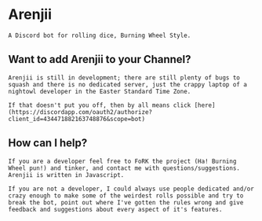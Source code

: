 # Arenjii

	A Discord bot for rolling dice, Burning Wheel Style. 

## Want to add Arenjii to your Channel?

	Arenjii is still in development; there are still plenty of bugs to squash and there is no dedicated server, just the crappy laptop of a nightowl developer in the Easter Standard Time Zone.

	If that doesn't put you off, then by all means click [here](https://discordapp.com/oauth2/authorize?client_id=434471882163748876&scope=bot)

## How can I help?

	If you are a developer feel free to FoRK the project (Ha! Burning Wheel pun!) and tinker, and contact me with questions/suggestions. Arenjii is written in Javascript.

	If you are not a developer, I could always use people dedicated and/or crazy enough to make some of the weirdest rolls possible and try to break the bot, point out where I've gotten the rules wrong and give feedback and suggestions about every aspect of it's features.